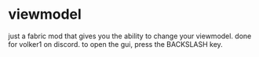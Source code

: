 # viewmodel
just a fabric mod that gives you the ability to change your viewmodel. done for volker1 on discord.
to open the gui, press the BACKSLASH key.
